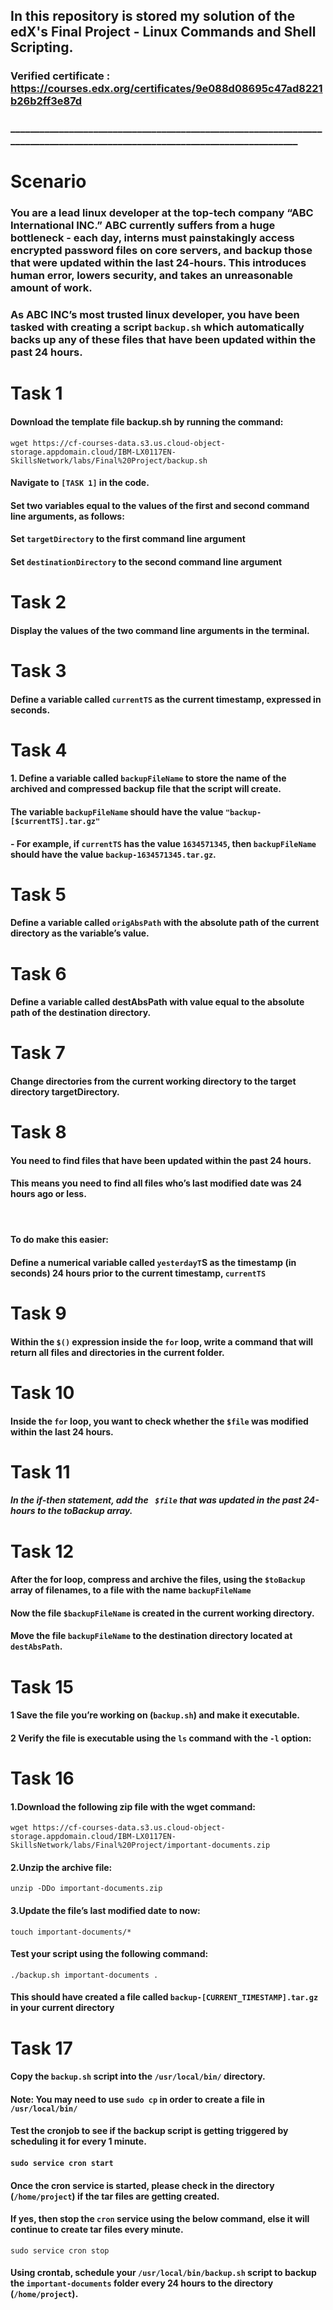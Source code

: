 ## In this repository is stored my solution of the edX's Final Project - Linux Commands and Shell Scripting.
### Verified certificate : https://courses.edx.org/certificates/9e088d08695c47ad8221b26b2ff3e87d


### ___________________________________________________________________________________________________________________________
# Scenario
### You are a lead linux developer at the top-tech company “ABC International INC.” ABC currently suffers from a huge bottleneck - each day, interns must painstakingly access encrypted password files on core servers, and backup those that were updated within the last 24-hours. This introduces human error, lowers security, and takes an unreasonable amount of work.

### As ABC INC’s most trusted linux developer, you have been tasked with creating a script ```backup.sh``` which automatically backs up any of these files that have been updated within the past 24 hours.
# Task 1
#### Download the template file backup.sh by running the command:
 ```wget https://cf-courses-data.s3.us.cloud-object-storage.appdomain.cloud/IBM-LX0117EN-SkillsNetwork/labs/Final%20Project/backup.sh```
#### Navigate to  `[TASK 1]` in the code.

#### Set two variables equal to the values of the first and second command line arguments, as follows:

#### Set `targetDirectory` to the first command line argument
#### Set `destinationDirectory` to the second command line argument

# Task 2
#### Display the values of the two command line arguments in the terminal.

# Task 3
#### Define a variable called `currentTS` as the current timestamp, expressed in seconds.

# Task 4
#### 1. Define a variable called `backupFileName` to store the name of the archived and compressed backup file that the script will create.
#### The variable `backupFileName` should have the value `"backup-[$currentTS].tar.gz"`
####  - For example, if `currentTS` has the value `1634571345`, then `backupFileName` should have the value `backup-1634571345.tar.gz`.

# Task 5
#### Define a variable called `origAbsPath` with the absolute path of the current directory as the variable’s value.

# Task 6
#### Define a variable called destAbsPath with value equal to the absolute path of the destination directory.

# Task 7
#### Change directories from the current working directory to the target directory targetDirectory.

# Task 8
#### You need to find files that have been updated within the past 24 hours.
#### This means you need to find all files who’s last modified date was 24 hours ago or less.
#### &nbsp;

#### To do make this easier:

#### Define a numerical variable called `yesterdayT`S as the timestamp (in seconds) 24 hours prior to the current timestamp, `currentTS`

# Task 9
#### Within the `$()` expression inside the `for` loop, write a command that will return all files and directories in the current folder.

# Task 10
#### Inside the `for` loop, you want to check whether the `$file` was modified within the last 24 hours.

# Task 11
##### In the if-then statement, add the ` $file` that was updated in the past 24-hours to the toBackup array.

# Task 12
#### After the for loop, compress and archive the files, using the `$toBackup` array of filenames, to a file with the name `backupFileName`

#### Now the file `$backupFileName` is created in the current working directory.
#### Move the file `backupFileName` to the destination directory located at `destAbsPath`.

# Task 15
#### 1 Save the file you’re working on (`backup.sh`) and make it executable.
#### 2 Verify the file is executable using the `ls` command with the `-l` option:

# Task 16
#### 1.Download the following zip file with the wget command:
`wget https://cf-courses-data.s3.us.cloud-object-storage.appdomain.cloud/IBM-LX0117EN-SkillsNetwork/labs/Final%20Project/important-documents.zip`
#### 2.Unzip the archive file:
`unzip -DDo important-documents.zip`
#### 3.Update the file’s last modified date to now:
`touch important-documents/*`
#### Test your script using the following command:
`./backup.sh important-documents .`
#### This should have created a file called `backup-[CURRENT_TIMESTAMP].tar.gz` in your current directory

# Task 17
#### Copy the `backup.sh` script into the `/usr/local/bin/` directory.

#### Note: You may need to use `sudo cp` in order to create a file in `/usr/local/bin/`
#### Test the cronjob to see if the backup script is getting triggered by scheduling it for every 1 minute.
#### `sudo service cron start`

#### Once the cron service is started, please check in the directory (`/home/project`) if the tar files are getting created.

#### If yes, then stop the `cron` service using the below command, else it will continue to create tar files every minute.

`sudo service cron stop`

#### Using crontab, schedule your `/usr/local/bin/backup.sh` script to backup the `important-documents` folder every 24 hours to the directory (`/home/project`).


